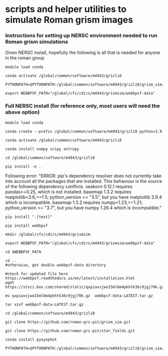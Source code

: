 # scripts and helper utilities to simulate Roman grism images

### Instructions for setting up NERSC environment needed to run Roman grism simulations
Given NERSC install, hopefully the following is all that is needed for anyone in the roman group 

```
module load conda

conda activate /global/common/software/m4943/grizli0

PYTHONPATH=$PYTHONPATH:/global/common/software/m4943/grizli0/grism_sim/py

export WEBBPSF_PATH="/global/cfs/cdirs/m4943/grismsim/webbpsf-data"
```

### Full NERSC install (for reference only, most users will need the above option)

```
module load conda

conda create --prefix /global/common/software/m4943/grizli0 python=3.9

conda activate /global/common/software/m4943/grizli0

conda install numpy scipy astropy

cd /global/common/software/m4943/grizli0

pip install -e .
```

Following error:
"ERROR: pip's dependency resolver does not currently take into account all the packages that are installed. This behaviour is the source of the following dependency conflicts.
seaborn 0.12.1 requires pandas>=0.25, which is not installed.
basemap 1.3.2 requires matplotlib<3.6,>=1.5; python_version >= "3.5", but you have matplotlib 3.9.4 which is incompatible.
basemap 1.3.2 requires numpy<1.23,>=1.21; python_version >= "3.7", but you have numpy 1.26.4 which is incompatible."

```
pip install ".[test]"

pip install webbpsf

mkdir /global/cfs/cdirs/m4943/grismsim

export WEBBPSF_PATH="/global/cfs/cdirs/m4943/grismsim/webbpsf-data"

cd $WEBBPSF_PATH

cd .. 
#otherwise, get double webbpsf-data directory

#check for updated file here https://webbpsf.readthedocs.io/en/latest/installation.html
wget https://stsci.box.com/shared/static/qxpiaxsjwo15ml6m4pkhtk36c9jgj70k.gz 

mv qxpiaxsjwo15ml6m4pkhtk36c9jgj70k.gz  webbpsf-data-LATEST.tar.gz

tar xzvf webbpsf-data-LATEST.tar.gz

cd /global/common/software/m4943/grizli0

git clone https://github.com/roman-grs-pit/grism_sim.git

git clone https://github.com/roman-grs-pit/star_fields.git

conda install pysynphot

PYTHONPATH=$PYTHONPATH:/global/common/software/m4943/grizli0/grism_sim/py
```
